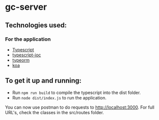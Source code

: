 # gc-server

## Technologies used:

### For the application

* [Typescript](https://www.typescriptlang.org/)
* [typescript-ioc](https://www.npmjs.com/package/typescript-ioc)
* [typeorm](https://www.npmjs.com/package/typeorm)
* [koa](https://www.npmjs.com/package/koa)

## To get it up and running:

* Run `npm run build` to compile the typescript into the dist folder.
* Run `node dist/index.js` to run the application.

You can now use postman to do requests to [http://localhost:3000](http://localhost:3000). For full URL's, check the classes in the src/routes folder.
